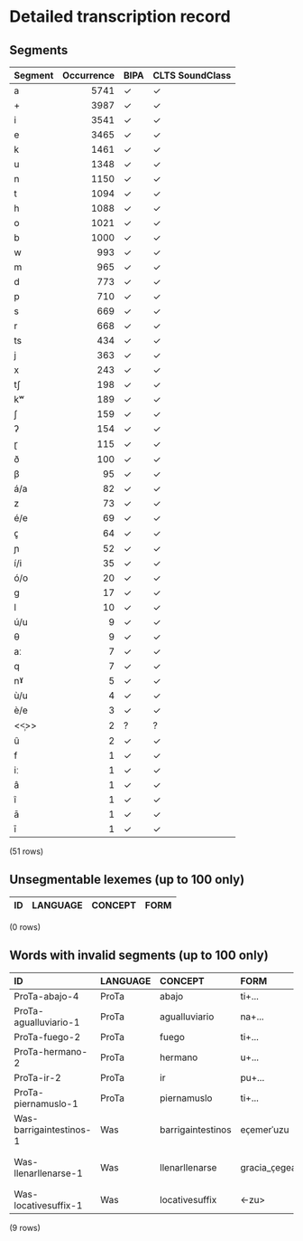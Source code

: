 
# Detailed transcription record

## Segments

| Segment | Occurrence | BIPA | CLTS SoundClass |
|:----------|-------------:|:-------|:------------------|
| a | 5741 | ✓ | ✓ |
| + | 3987 | ✓ | ✓ |
| i | 3541 | ✓ | ✓ |
| e | 3465 | ✓ | ✓ |
| k | 1461 | ✓ | ✓ |
| u | 1348 | ✓ | ✓ |
| n | 1150 | ✓ | ✓ |
| t | 1094 | ✓ | ✓ |
| h | 1088 | ✓ | ✓ |
| o | 1021 | ✓ | ✓ |
| b | 1000 | ✓ | ✓ |
| w | 993 | ✓ | ✓ |
| m | 965 | ✓ | ✓ |
| d | 773 | ✓ | ✓ |
| p | 710 | ✓ | ✓ |
| s | 669 | ✓ | ✓ |
| r | 668 | ✓ | ✓ |
| ts | 434 | ✓ | ✓ |
| j | 363 | ✓ | ✓ |
| x | 243 | ✓ | ✓ |
| tʃ | 198 | ✓ | ✓ |
| kʷ | 189 | ✓ | ✓ |
| ʃ | 159 | ✓ | ✓ |
| ʔ | 154 | ✓ | ✓ |
| ɽ | 115 | ✓ | ✓ |
| ð | 100 | ✓ | ✓ |
| β | 95 | ✓ | ✓ |
| á/a | 82 | ✓ | ✓ |
| z | 73 | ✓ | ✓ |
| é/e | 69 | ✓ | ✓ |
| c̥ | 64 | ✓ | ✓ |
| ɲ | 52 | ✓ | ✓ |
| í/i | 35 | ✓ | ✓ |
| ó/o | 20 | ✓ | ✓ |
| g | 17 | ✓ | ✓ |
| l | 10 | ✓ | ✓ |
| ú/u | 9 | ✓ | ✓ |
| θ | 9 | ✓ | ✓ |
| aː | 7 | ✓ | ✓ |
| q | 7 | ✓ | ✓ |
| nˠ | 5 | ✓ | ✓ |
| ù/u | 4 | ✓ | ✓ |
| è/e | 3 | ✓ | ✓ |
| <<̹>> | 2 | ? | ? |
| û | 2 | ✓ | ✓ |
| f | 1 | ✓ | ✓ |
| iː | 1 | ✓ | ✓ |
| â | 1 | ✓ | ✓ |
| î | 1 | ✓ | ✓ |
| ā | 1 | ✓ | ✓ |
| ī | 1 | ✓ | ✓ |

(51 rows)



## Unsegmentable lexemes (up to 100 only)

| ID | LANGUAGE | CONCEPT | FORM |
|------|------------|-----------|--------|

(0 rows)



## Words with invalid segments (up to 100 only)

| ID | LANGUAGE | CONCEPT | FORM | SEGMENTS |
|:------------------------|:-----------|:------------------|:------------------|:-------------------------------------------------|
| ProTa-abajo-4 | ProTa | abajo | ti+... | t i + |
| ProTa-agualluviario-1 | ProTa | agualluviario | na+... | n a + |
| ProTa-fuego-2 | ProTa | fuego | ti+... | t i + |
| ProTa-hermano-2 | ProTa | hermano | u+... | u + |
| ProTa-ir-2 | ProTa | ir | pu+... | p u + |
| ProTa-piernamuslo-1 | ProTa | piernamuslo | ti+... | t i + |
| Was-barrigaintestinos-1 | Was | barrigaintestinos | ec̹emerˈuzu | e ts <s> <<̹>> </s> e m e r u z u |
| Was-llenarllenarse-1 | Was | llenarllenarse | gracia_c̹egeagigi | g r a ts i a + ts <s> <<̹>> </s> e g e a g i g i |
| Was-locativesuffix-1 | Was | locativesuffix | <-zu> | + z u |

(9 rows)


